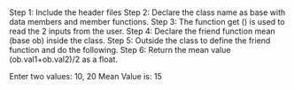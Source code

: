 #
Step 1: Include the header files
Step 2: Declare the class name as base with data members and member functions. Step 3: The function get () is used to read the 2 inputs from the user.
Step 4: Declare the friend function mean (base ob) inside the class.
Step 5: Outside the class to define the friend function and do the following. Step 6: Return the mean value (ob.val1+ob.val2)/2 as a float.

Enter two values: 10, 20
Mean Value is: 15
